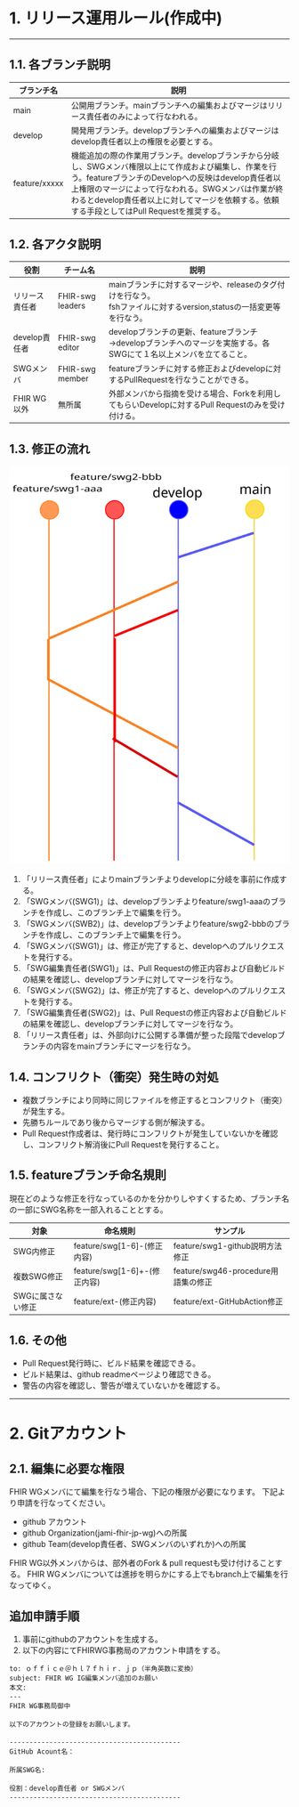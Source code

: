# 1. リリース運用ルール(作成中)
---

## 1.1. 各ブランチ説明
|ブランチ名|説明|
| --- | ---|
| main | 公開用ブランチ。mainブランチへの編集およびマージはリリース責任者のみによって行なわれる。|
| develop | 開発用ブランチ。developブランチへの編集およびマージはdevelop責任者以上の権限を必要とする。|
| feature/xxxxx | 機能追加の際の作業用ブランチ。developブランチから分岐し、SWGメンバ権限以上にて作成および編集し、作業を行う。featureブランチのDevelopへの反映はdevelop責任者以上権限のマージによって行なわれる。SWGメンバは作業が終わるとdevelop責任者以上に対してマージを依頼する。依頼する手段としてはPull Requestを推奨する。|

## 1.2. 各アクタ説明
|役割|チーム名|説明|
|---|---|---|
|リリース責任者|FHIR-swg leaders|mainブランチに対するマージや、releaseのタグ付けを行なう。<br/>fshファイルに対するversion,statusの一括変更等を行なう。|
|develop責任者|FHIR-swg editor|developブランチの更新、featureブランチ→developブランチへのマージを実施する。各SWGにて１名以上メンバを立てること。|
|SWGメンバ|FHIR-swg member|featureブランチに対する修正およびdevelopに対するPullRequestを行なうことができる。|
|FHIR WG以外| 無所属 | 外部メンバから指摘を受ける場合、Forkを利用してもらいDevelopに対するPull Requestのみを受け付ける。|

## 1.3. 修正の流れ
![ブランチの流れ](img/branch.svg)
1. 「リリース責任者」によりmainブランチよりdevelopに分岐を事前に作成する。
1. 「SWGメンバ(SWG1)」は、developブランチよりfeature/swg1-aaaのブランチを作成し、このブランチ上で編集を行う。
1. 「SWGメンバ(SWB2)」は、developブランチよりfeature/swg2-bbbのブランチを作成し、このブランチ上で編集を行う。
1. 「SWGメンバ(SWG1)」は、修正が完了すると、developへのプルリクエストを発行する。
1. 「SWG編集責任者(SWG1)」は、Pull Requestの修正内容および自動ビルドの結果を確認し、developブランチに対してマージを行なう。
1. 「SWGメンバ(SWG2)」は、修正が完了すると、developへのプルリクエストを発行する。
1. 「SWG編集責任者(SWG2)」は、Pull Requestの修正内容および自動ビルドの結果を確認し、developブランチに対してマージを行なう。
1. 「リリース責任者」は、外部向けに公開する準備が整った段階でdevelopブランチの内容をmainブランチにマージを行なう。

## 1.4. コンフリクト（衝突）発生時の対処
* 複数ブランチにより同時に同じファイルを修正するとコンフリクト（衝突）が発生する。
* 先勝ちルールであり後からマージする側が解決する。
* Pull Request作成者は、発行時にコンフリクトが発生していないかを確認し、コンフリクト解消後にPull Requestを発行すること。

## 1.5. featureブランチ命名規則
現在どのような修正を行なっているのかを分かりしやすくするため、ブランチ名の一部にSWG名称を一部入れることとする。

|対象| 命名規則 | サンプル |
|---|---|---| 
| SWG内修正 | feature/swg[1-6]-(修正内容) | feature/swg1-github説明方法修正| 
| 複数SWG修正 | feature/swg[1-6]+-(修正内容) | feature/swg46-procedure用語集の修正 |
| SWGに属さない修正 | feature/ext-(修正内容) | feature/ext-GitHubAction修正 |

## 1.6. その他
* Pull Request発行時に、ビルド結果を確認できる。
* ビルド結果は、github readmeページより確認できる。
* 警告の内容を確認し、警告が増えていないかを確認する。

----
# 2. Gitアカウント

##  2.1. 編集に必要な権限
FHIR WGメンバにて編集を行なう場合、下記の権限が必要になります。
下記より申請を行なってください。

* github アカウント
* github Organization(jami-fhir-jp-wg)への所属
* github Team(develop責任者、SWGメンバのいずれか)への所属

FHIR WG以外メンバからは、部外者のFork & pull requestも受け付けることする。
FHIR WGメンバについては進捗を明らかにする上でもbranch上で編集を行なってゆく。

## 追加申請手順
1. 事前にgithubのアカウントを生成する。
1. 以下の内容にてFHIRWG事務局のアカウント申請をする。

``` 
to: ｏｆｆｉｃｅ＠ｈｌ７ｆｈｉｒ．ｊｐ（半角英数に変換）
subject: FHIR WG IG編集メンバ追加のお願い
本文:
---
FHIR WG事務局御中

以下のアカウントの登録をお願いします。

-------------------------------------------
GitHub Acount名：

所属SWG名:

役割：develop責任者 or SWGメンバ
-------------------------------------------
```
